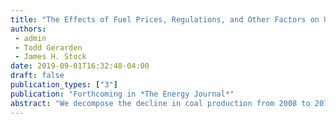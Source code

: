 ```yaml
---
title: "The Effects of Fuel Prices, Regulations, and Other Factors on U.S. Coal Production, 2008-2016"
authors:
 - admin
 - Todd Gerarden
 - James H. Stock
date: 2019-09-01T16:32:48-04:00
draft: false
publication_types: ["3"]
publication: "Forthcoming in *The Energy Journal*"
abstract: "We decompose the decline in coal production from 2008 to 2016 into the contributions of several sources. In particular, we estimate the effects of declining natural gas prices and the introduction of new environmental regulations along with several other factors, using both monthly state-level data and annual information on coal plant closings. We estimate that falling price of natural gas relative to coal is responsible for 92 percent of the total decline in coal production over this period and that environmental regulations account for an additional six percent, with other factors making small and offsetting contributions."
---
```

